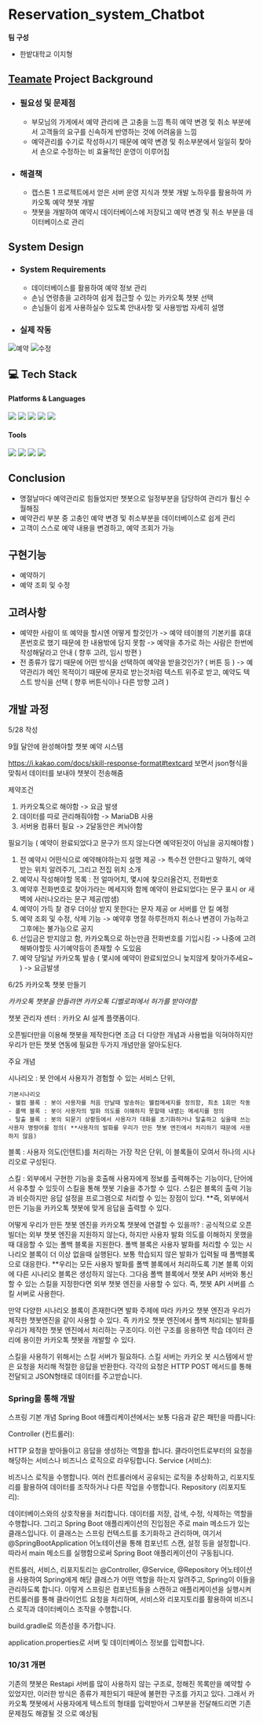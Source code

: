 # Reservation_system_Chatbot

**팀 구성**
- 한밭대학교 이지형

## <u>Teamate</u> Project Background
- ### 필요성 및 문제점
  - 부모님의 가게에서 예약 관리에 큰 고충을 느낌 특히 예약 변경 및 취소 부분에서 고객들의 요구를 신속하게 반영하는 것에 어려움을 느낌
  - 예약관리를 수기로 작성하시기 때문에 예약 변경 및 취소부분에서 일일히 찾아서 손으로 수정하는 비 효율적인 운영이 이루어짐
    
- ### 해결책
  - 캡스톤 1 프로젝트에서 얻은 서버 운영 지식과 챗봇 개발 노하우를 활용하여 카카오톡 예약 챗봇 개발
  - 챗봇을 개발하여 예약시 데이터베이스에 저장되고 예약 변경 및 취소 부분을 데이터베이스로 관리
  
## System Design
  - ### System Requirements
    - 데이터베이스를 활용하여 예약 정보 관리
    - 손님 연령층을 고려하여 쉽게 접근할 수 있는 카카오톡 챗봇 선택
    - 손님들이 쉽게 사용하실수 있도록 안내사항 및 사용방법 자세히 설명
	
   - ### 실제 작동
![예약](https://github.com/jihyung2/Simulation_Engine_for_Web-Based_Simulation_Environments/assets/108830942/43f6b523-90f5-46f0-afb4-0b284871e6c7)
![수정](https://github.com/jihyung2/Simulation_Engine_for_Web-Based_Simulation_Environments/assets/108830942/c580997f-41ef-477e-abba-a67976266815)

     
## 💻 Tech Stack
<h4> Platforms & Languages </h4>

<div align="left">
	<img src="https://img.shields.io/badge/java-007396?style=for-the-badge&logo=java&logoColor=white"> 
    <img src="https://img.shields.io/badge/mariaDB-003545?style=for-the-badge&logo=mariaDB&logoColor=white">
    <img src="https://img.shields.io/badge/spring-6DB33F?style=for-the-badge&logo=spring&logoColor=white">
    <img src="https://img.shields.io/badge/jpa-000000?style=for-the-badge&logo=jpa&logoColor=white">
    <img src="https://img.shields.io/badge/gradle-02303A?style=for-the-badge&logo=gradle&logoColor=white">
	
</div>

<h4> Tools </h4>
<div align=left>
	<img src="https://img.shields.io/badge/Intellij%20IDE-000000?style=flat&logo=intellijidea&logoColor=white" />
	<img src="https://img.shields.io/badge/PyCharm-000000?style=flat-square&logo=PyCharm&logoColor=white"/>
    <img src="https://img.shields.io/badge/Visual Studio Code-007ACC?style=flat-square&logo=Visual Studio Code&logoColor=white"/>
	<img src="https://img.shields.io/badge/GitHub-181717?style=flat&logo=GitHub&logoColor=white" />
</div>
  
## Conclusion
  - 명절날마다 예약관리로 힘들었지만 챗봇으로 일정부분을 담당하여 관리가 훨신 수월해짐
  - 예약관리 부분 중 고충인 예약 변경 및 취소부분을 데이터베이스로 쉽게 관리
  - 고객이 스스로 예약 내용을 변경하고, 예약 조회가 가능

## 구현기능
  - 예약하기
  - 예약 조회 및 수정

## 고려사항
  - 예약한 사람이 또 예약을 할시엔 어떻게 할것인가 -> 예약 테이블의 기본키를 휴대폰번호로 했기 때문에 한 내용밖에 담지 못함 -> 예약을 추가로 하는 사람은 한번에 작성해달라고 안내 ( 향후 고려, 임시 방편 )
  - 전 종류가 많기 때문에 어떤 방식을 선택하여 예약을 받을것인가? ( 버튼 등 ) -> 예약관리가 메인 목적이기 때문에 문자로 받는것처럼 텍스트 위주로 받고, 예약도 텍스트 방식을 선택 ( 향후 버튼식이나 다른 방향 고려 )

## 개발 과정
5/28 작성

9월 달안에 완성해야할 챗봇 예약 시스템

https://i.kakao.com/docs/skill-response-format#textcard 보면서 json형식을 맞춰서 데이터를 보내야 챗봇이 전송해줌

제약조건
1. 카카오톡으로 해야함 -> 요금 발생
2. 데이터를 따로 관리해줘야함 -> MariaDB 사용
3. 서버용 컴퓨터 필요 -> 2달동안은 켜놔야함

필요기능 ( 예약이 완료되었다고 문구가 뜨지 않는다면 예약된것이 아님을 공지해야함 ) 
1. 전 예약시 어떤식으로 예약해야하는지 설명 제공 -> 특수전 안한다고 말하기, 예약받는 위치 알려주기, 그리고 전집 위치 소개
2. 예약시 작성해야할 목록 : 전 얼마어치, 몇시에 찾으러올건지, 전화번호
3. 예약후 전화번호로 찾아가라는 메세지와 함께 예약이 완료되었다는 문구 표시 or 새벽에 사러나오라는 문구 제공(밤샘)
4. 예약이 가득 찰 경우 더이상 받지 못한다는 문자 제공 or 서버를 안 킬 예정
5. 예약 조회 및 수정, 삭제 기능 -> 예약후 명절 하루전까지 취소나 변경이 가능하고 그후에는 불가능으로 공지
6. 선입금은 받지않고 함, 카카오톡으로 하는만큼 전화번호를 기입시킴 -> 나중에 고려해봐야할듯 사기예약등이 존재할 수 도있음
7. 예약 당일날 카카오톡 발송 ( 몇시에 예약이 완료되었으니 늦지않게 찾아가주세요~ ) -> 요금발생


6/25 카카오톡 챗봇 만들기

*카카오톡 챗봇을 만들려면 카카오톡 디벨로퍼에서 허가를 받아야함*

챗봇 관리자 센터 : 카카오  AI 설계 플랫폼이다.

오픈빌더만을 이용해 챗봇을 제작한다면 조금 더 다양한 개념과 사용법을 익혀야하지만 우리가 만든 챗봇 연동에 필요한
두가지 개념만을 알아도된다.

주요 개념

시나리오 : 봇 안에서 사용자가 경험할 수 있는 서비스 단위, 

	기본시나리오
	- 웰컴 블록 : 봇이 사용자를 처음 만날때 발송하는 웰컴메세지를 정의함, 최초 1회만 작동
	- 폴백 블록 : 봇이 사용자의 발화 의도를 이해하지 못할때 내뱉는 메세지를 정의
	- 탈출 블록 : 봇의 되묻기 상황등에서 사용자가 대화를 초기화하거나 탈출하고 싶을때 쓰는 사용자 명령어를 정의( **사용자의 발화를 우리가 만든 챗봇 엔진에서 처리하기 때문에 사용하지 않음)
	
블록 : 사용자 의도(인텐트)를 처리하는 가장 작은 단위, 이 블록들이 모여서 하나의 시나리오로 구성된다.

스킬 : 외부에서 구현한 기능을 호출해 사용자에게 정보를 출력해주는 기능이다, 단어에서 유추할 수 있듯이 스킬을 통해 챗봇 기술을 추가할 수 있다.
        스킬은 블록의 출력 기능과 비슷하지만 응답 설정을 프로그램으로 처리할 수 있는 장점이 있다.
**즉, 외부에서 만든 기능을 카카오톡 챗봇에 맞게 응답을 출력할 수 있다.

어떻게 우리가 만든 챗봇 엔진을 카카오톡 챗봇에 연결할 수 있을까?
: 공식적으로 오픈빌더는 외부 챗봇 엔진을 지원하지 않는다, 하지만 사용자 발화 의도를 이해하지 못했을 때 대응할 수 있는 폴백 블록을 지원한다.
폴백 블록은 사용자 발화를 처리할 수 있는 시나리오 블록이 더 이상 없을때 실행된다. 보통 학습되지 않은 발화가 입력될 때 폴백블록으로 대응한다.
**우리는 모든 사용자 발화를 폴백 블록에서 처리하도록 기본 블록 이외에 다른 시나리오 블록은 생성하지 않는다.
그다음 폴백 블록에서 챗봇 API 서버와 통신할 수 있는 스킬을 지정한다면 외부 챗봇 엔진을 사용할 수 있다. 즉, 챗봇 API 서버를 스킬 서버로 사용한다.

만약 다양한 시나리오 블록이 존재한다면 발화 주제에 따라 카카오 챗봇 엔진과 우리가 제작한 챗봇엔진을 같이 사용할 수 있다.
즉 카카오 챗봇 엔진에서 폴백 처리되는 발화를 우리가 제작한 챗봇 엔진에서 처리하는 구조이다. 이런 구조를 응용하면 학습 데이터 관리에 용이한 카카오톡 챗봇을 개발할 수 있다.

스킬을 사용하기 위해서는 스킬 서버가 필요하다.
스킬 서버는 카카오 봇 시스템에서 받은 요청을 처리해 적절한 응답을 반환한다.
각각의 요청은 HTTP POST 메서드를 통해 전달되고 JSON형태로 데이터를 주고받습니다.

### Spring을 통해 개발
스프링 기본 개념
Spring Boot 애플리케이션에서는 보통 다음과 같은 패턴을 따릅니다:

Controller (컨트롤러):

HTTP 요청을 받아들이고 응답을 생성하는 역할을 합니다.
클라이언트로부터의 요청을 해당하는 서비스나 비즈니스 로직으로 라우팅합니다.
Service (서비스):

비즈니스 로직을 수행합니다.
여러 컨트롤러에서 공유되는 로직을 추상화하고, 리포지토리를 활용하여 데이터를 조작하거나 다른 작업을 수행합니다.
Repository (리포지토리):

데이터베이스와의 상호작용을 처리합니다.
데이터를 저장, 검색, 수정, 삭제하는 역할을 수행합니다.
그리고 Spring Boot 애플리케이션의 진입점은 주로 main 메소드가 있는 클래스입니다. 이 클래스는 스프링 컨텍스트를 초기화하고 관리하며, 여기서 @SpringBootApplication 어노테이션을 통해 컴포넌트 스캔, 설정 등을 설정합니다. 따라서 main 메소드를 실행함으로써 Spring Boot 애플리케이션이 구동됩니다.

컨트롤러, 서비스, 리포지토리는 @Controller, @Service, @Repository 어노테이션을 사용하여 Spring에게 해당 클래스가 어떤 역할을 하는지 알려주고, Spring이 이들을 관리하도록 합니다. 이렇게 스프링은 컴포넌트들을 스캔하고 애플리케이션을 실행시켜 컨트롤러를 통해 클라이언트 요청을 처리하며, 서비스와 리포지토리를 활용하여 비즈니스 로직과 데이터베이스 조작을 수행합니다.

build.gradle로 의존성을 추가합니다.

application.properties로 서버 및 데이터베이스 정보를 입력합니다.

### 10/31 개편

기존의 챗봇은 Restapi 서버를 많이 사용하지 않는 구조로, 정해진 목록만을 예약할 수 있었지만,
이러한 방식은 종류가 제한되기 때문에 불편한 구조를 가지고 있다.
그래서 카카오톡 챗봇에서 사용자에게 텍스트의 형태를 입력받아서 그부분을 전달해드리면 기존 문제점도 해결될 것 으로 예상됨
